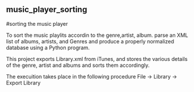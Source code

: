 ## music_player_sorting
#sorting the music player

To sort the music playlits accordin to the genre,artist, album.
parse an XML list of albums, artists, and Genres and produce a properly normalized database using a 
Python program.

This project exports Library.xml from iTunes, and stores the various details of the genre, artist 
and albums and sorts them accordingly.

The execuition takes place in the following procedure
File -> Library -> Export Library

